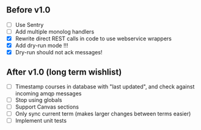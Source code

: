 ## Before v1.0

- [ ] Use Sentry
- [ ] Add multiple monolog handlers
- [x] Rewrite direct REST calls in code to use webservice wrappers
- [x] Add dry-run mode !!!
- [x] Dry-run should not ack messages!

## After v1.0 (long term wishlist)

- [ ] Timestamp courses in database with "last updated", and check against incoming amqp messages
- [ ] Stop using globals
- [ ] Support Canvas sections
- [ ] Only sync current term (makes larger changes between terms easier)
- [ ] Implement unit tests
